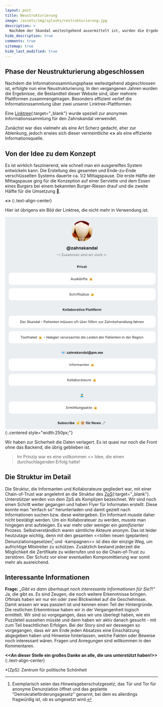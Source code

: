 ```yaml
---
layout: post
title: Neustrukturierung
image: /assets/img/splashs/restrukturierung.jpg
description: >
  Nachdem der Skandal weitestgehend ausermittelt ist, wurden die Ergebnisse unserer Linktree-Platformen in diese Website überführt.
hide_description: true
comments: true
sitemap: true
hide_last_modified: true
---
```


## Phase der Neustrukturierung abgeschlossen

Nachdem die Informationssammlungsphase weitestgehend abgeschlossen ist, erfolgte nun eine Neustrukturierung. In den vergangenen Jahren wurden die Ergebnisse, die Bestandteil dieser Website sind, über mehrere Plattformen zusammengetragen. Besonders effizient verlief die Informationssammlung über zwei unserer Linktree-Plattformen.

<!--more-->

Eine [Linktree](https://linktr.ee/zahnskandal){:target="_blank"} wurde speziell zur anonymen Informationssammlung für den Zahnskandal verwendet.

Zunächst war dies vielmehr als eine Art Scherz gedacht, eher zur Ablenkung, jedoch erwies sich dieser vermeintliche **<<Scherz>>** als eine effiziente Informationsquelle.

## Von der Idee zu dem Konzept

Es ist wirklich faszinierend, wie schnell man ein ausgereiftes System entwickeln kann. Die Erstellung des gesamten und Ende-zu-Ende verschlüsselten Systems dauerte ca. 1/2 Mittagspause. Die erste Hälfte der Mittagspause ging für die Konzeption auf einer Serviette und dem Essen eines Burgers bei einem bekannten Burger-Riesen drauf und die zweite Hälfte für die Umsetzung :rofl:.

**<<Die besten Ideen sind nicht kompliziert und sofort umgesetzt>>**
{:.text-align-center}

Hier ist übrigens ein Bild der Linktree, die nicht mehr in Verwendung ist.

![Linktree - Der Zahnskandal](/assets/img/infosites/zahnskandal.jpg){:.centered style="width:250px;"}

Wir haben zur Sicherheit die Daten verlagert. Es ist quasi nur noch die Front ohne das Backend, die übrig geblieben ist.

> Im Prinzip war es eine vollkommen <<durchgeknallte>> Idee, die einen durchschlagenden Erfolg hatte!

## Die Struktur im Detail

Die Struktur, die Informanten und Kollaborateure gegliedert war, mit einer Chain-of-Trust war angelehnt an die Struktur des [ZpS](https://politicalbeauty.de/){:target="_blank"}. Unterstützer werden von dem ZpS als Komplizen bezeichnet. Wir sind noch einen Schritt weiter gegangen und haben Flyer für Informaten erstellt. Diese konnte man "einfach so" herunterladen und damit gezielt nach Informationen suchen bzw. diese weitergeben. Ein Informant musste daher nicht bestätigt werden. Um ein Kollaborateuer zu werden, musste man hingegen erst aufsteigen. Es war mehr oder weniger ein *gamifizierter* Prozess. Selbstverständlich waren sämtliche Akteure anonym. Das ist leider heutzutage wichtig, denn mit den gesamten <<tollen neuen (geplanten) Denunziationsgesetzen[^1] und -kampagnen>> ist dies der einzige Weg, um aufrichtige Mitstreiter zu schützen. Zusätzlich bestand jederzeit die Möglichkeit die Zertifikate zu widerrufen und so die Chain-of-Trust zu zerstören. Der Schutz vor einer eventuellen Kompromittierung war somit mehr als ausreichend.

## Interessante Informationen

**Frage:** *„Gibt es dann überhaupt noch interessante Informationen für Sie?!“*
Ja, die gibt es. Es sind Zeugen, die noch weitere Erkenntnisse bringen. Oftmals haben wir nur ein oder zwei Blickwinkel auf die Geschehnisse. Damit wissen wir was passiert ist und kennen einen Teil der Hintergründe. Die restlichen Erkenntnisse haben wir in der Vergangenheit logisch ermittelt. Wir sind so vorgegangen, dass wir uns überlegt haben, wie ein Puzzleteil aussehen müsste und dann haben wir aktiv danach gesucht - mit zum Teil beachtlichen Erfolgen. Bei der Story sind wir deswegen so vorgegangen, dass wir am Ende jeden Absatzes eine Einschätzung abgegeben haben und Hinweise hinterlassen, welche Fakten oder Beweise noch interessant wären. Fragen und Anregungen sind willkommen in den Kommentaren.

**<<An dieser Stelle ein großes Danke an alle, die uns unterstützt haben!>>**
{:.text-align-center}

*[ZpS]: Zentrum für politische Schönheit

[^1]: Exemplarisch seien das Hinweisgeberschutzgesetz, das Tür und Tor für anonyme Denunziation öffnet und das geplante "Demokratieförderungsgesetz" genannt, bei dem es allerdings fragwürdig ist, ob es umgesetzt wird.